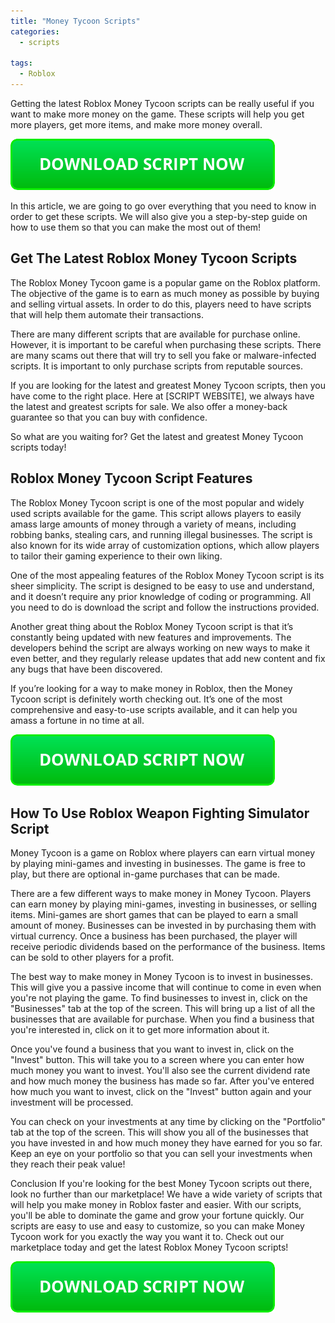 ```yaml
---
title: "Money Tycoon Scripts"
categories:
  - scripts
  
tags:
  - Roblox
---
```


Getting the latest Roblox Money Tycoon scripts can be really useful if you want to make more money on the game. These scripts will help you get more players, get more items, and make more money overall.

[![script button](https://github.com/robloxpaste/robloxpaste.github.io/blob/main/script_button.png?raw=true)](https://rbxpaste.com/latest-script)


In this article, we are going to go over everything that you need to know in order to get these scripts. We will also give you a step-by-step guide on how to use them so that you can make the most out of them!

## Get The Latest Roblox Money Tycoon Scripts

The Roblox Money Tycoon game is a popular game on the Roblox platform. The objective of the game is to earn as much money as possible by buying and selling virtual assets. In order to do this, players need to have scripts that will help them automate their transactions.

There are many different scripts that are available for purchase online. However, it is important to be careful when purchasing these scripts. There are many scams out there that will try to sell you fake or malware-infected scripts. It is important to only purchase scripts from reputable sources.

If you are looking for the latest and greatest Money Tycoon scripts, then you have come to the right place. Here at [SCRIPT WEBSITE], we always have the latest and greatest scripts for sale. We also offer a money-back guarantee so that you can buy with confidence.

So what are you waiting for? Get the latest and greatest Money Tycoon scripts today!

## Roblox Money Tycoon Script Features

The Roblox Money Tycoon script is one of the most popular and widely used scripts available for the game. This script allows players to easily amass large amounts of money through a variety of means, including robbing banks, stealing cars, and running illegal businesses. The script is also known for its wide array of customization options, which allow players to tailor their gaming experience to their own liking.

One of the most appealing features of the Roblox Money Tycoon script is its sheer simplicity. The script is designed to be easy to use and understand, and it doesn’t require any prior knowledge of coding or programming. All you need to do is download the script and follow the instructions provided.

Another great thing about the Roblox Money Tycoon script is that it’s constantly being updated with new features and improvements. The developers behind the script are always working on new ways to make it even better, and they regularly release updates that add new content and fix any bugs that have been discovered.

If you’re looking for a way to make money in Roblox, then the Money Tycoon script is definitely worth checking out. It’s one of the most comprehensive and easy-to-use scripts available, and it can help you amass a fortune in no time at all.

[![script button](https://github.com/robloxpaste/robloxpaste.github.io/blob/main/script_button.png?raw=true)](https://rbxpaste.com/latest-script)

## How To Use Roblox Weapon Fighting Simulator Script
Money Tycoon is a game on Roblox where players can earn virtual money by playing mini-games and investing in businesses. The game is free to play, but there are optional in-game purchases that can be made.

There are a few different ways to make money in Money Tycoon. Players can earn money by playing mini-games, investing in businesses, or selling items. Mini-games are short games that can be played to earn a small amount of money. Businesses can be invested in by purchasing them with virtual currency. Once a business has been purchased, the player will receive periodic dividends based on the performance of the business. Items can be sold to other players for a profit.

The best way to make money in Money Tycoon is to invest in businesses. This will give you a passive income that will continue to come in even when you're not playing the game. To find businesses to invest in, click on the "Businesses" tab at the top of the screen. This will bring up a list of all the businesses that are available for purchase. When you find a business that you're interested in, click on it to get more information about it.

Once you've found a business that you want to invest in, click on the "Invest" button. This will take you to a screen where you can enter how much money you want to invest. You'll also see the current dividend rate and how much money the business has made so far. After you've entered how much you want to invest, click on the "Invest" button again and your investment will be processed.

You can check on your investments at any time by clicking on the "Portfolio" tab at the top of the screen. This will show you all of the businesses that you have invested in and how much money they have earned for you so far. Keep an eye on your portfolio so that you can sell your investments when they reach their peak value!

Conclusion
If you're looking for the best Money Tycoon scripts out there, look no further than our marketplace! We have a wide variety of scripts that will help you make money in Roblox faster and easier. With our scripts, you'll be able to dominate the game and grow your fortune quickly. Our scripts are easy to use and easy to customize, so you can make Money Tycoon work for you exactly the way you want it to. Check out our marketplace today and get the latest Roblox Money Tycoon scripts!

[![script button](https://github.com/robloxpaste/robloxpaste.github.io/blob/main/script_button.png?raw=true)](https://rbxpaste.com/latest-script)